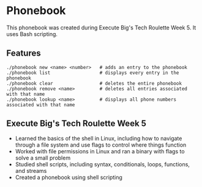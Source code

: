 # Phonebook
This phonebook was created during Execute Big's Tech Roulette Week 5. It uses Bash scripting.

## Features
```
./phonebook new <name> <number>   # adds an entry to the phonebook
./phonebook list                  # displays every entry in the phonebook
./phonebook clear                 # deletes the entire phonebook 
./phonebook remove <name>         # deletes all entries associated with that name
./phonebook lookup <name>         # displays all phone numbers associated with that name
```

## Execute Big's Tech Roulette Week 5
- Learned the basics of the shell in Linux, including how to navigate through a file system and use flags to control where things function
- Worked with file permissions in Linux and ran a binary with flags to solve a small problem
- Studied shell scripts, including syntax, conditionals, loops, functions, and streams
- Created a phonebook using shell scripting 
